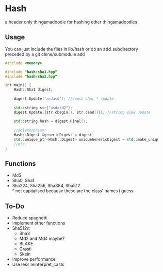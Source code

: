 # Hash
a header only thingamadoodle for hashing other thingamadoodles  

## Usage
You can just include the files in lib/hash or do an add_subdirectory preceded by a git clone/submodule add
```cpp
#include <memory>

#include "hash/sha1.hpp"
#include "hash/sha2.hpp"

int main() {
    Hash::Sha1 digest;
    
    digest.Update("asdasd"); //const char * update
    
    std::string str{"asdasd2"};
    digest.Update({str.cbegin(), str.cend()}); //string view update
    
    std::string hash = digest.Final();
    
    //polymorphism:
    Hash::Digest &genericDigest = digest;
    std::unique_ptr<Hash::Digest> uniqueGenericDigest = std::make_unique<Hash::Md5>();
    //etc.
}
```

## Functions
- Md5  
- Sha0, Sha1  
- Sha224, Sha256, Sha384, Sha512  
^ not capitalised because these are the class' names i guess

## To-Do

- Reduce spaghetti  
- Implement other functions
- Sha512/t
  - Sha3  
  - Md2 and Md4 maybe?  
  - BLAKE  
  - Grøstl  
  - Skein  
- Improve performance  
- Use less reinterpret_casts